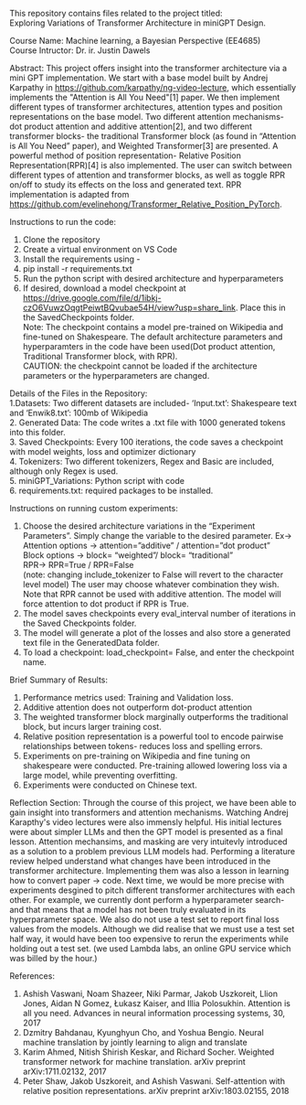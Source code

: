 
This repository contains files related to the project titled:   
Exploring Variations of Transformer Architecture in miniGPT Design.

Course Name: Machine learning, a Bayesian Perspective (EE4685)  
Course Intructor: Dr. ir. Justin Dawels

Abstract: This project offers insight into the transformer architecture via a mini GPT implementation. We start with a base model built by Andrej Karpathy in https://github.com/karpathy/ng-video-lecture, which essentially implements the "Attention is All You Need"[1] paper. We then implement different types of transformer architectures, attention types and position representations on the base model. Two different attention mechanisms- dot product attention and additive attention[2], and two different transformer blocks- the traditional Transformer block (as found in “Attention is All You Need” paper), and Weighted Transformer[3] are presented. A powerful method of position representation- Relative Position Representation(RPR)[4] is also implemented. The user can switch between different types of attention and transformer blocks, as well as toggle RPR on/off to study its effects on the loss and generated text. RPR implementation is adapted from https://github.com/evelinehong/Transformer_Relative_Position_PyTorch.	

Instructions to run the code:
1. Clone the repository
2. Create a virtual environment on VS Code
3. Install the requirements using -
4. pip install -r requirements.txt
5. Run the python script with desired architecture and hyperparameters
6. If desired, download a model checkpoint at https://drive.google.com/file/d/1ibkj-czO6VuwzOqgtPeiwtBQvubae54H/view?usp=share_link. Place this in the SavedCheckpoints folder.				
Note: The checkpoint contains a model pre-trained on Wikipedia and fine-tuned on Shakespeare. The default architecture parameters and hyperparamters in the code have been used(Dot product attention, Traditional Transformer block, with RPR).			
CAUTION: the checkpoint cannot be loaded if the architecture parameters or the hyperparameters are changed.

Details of the Files in the Repository:  
1.Datasets: Two different datasets are included- ‘Input.txt’: Shakespeare text and ‘Enwik8.txt’: 100mb of Wikipedia  
2. Generated Data: The code writes a .txt file with 1000 generated tokens into this folder.  
3. Saved Checkpoints: Every 100 iterations, the code saves a checkpoint with model weights, loss and optimizer dictionary  
4. Tokenizers: Two different tokenizers, Regex and Basic are included, although only Regex is used.   
5. miniGPT_Variations: Python script with code  
6. requirements.txt: required packages to be installed.  

Instructions on running custom experiments:
1. Choose the desired architecture variations in the “Experiment Parameters”. Simply change the variable to the desired parameter. Ex->  
      Attention options -> attention=”additive” / attention=”dot product”  
      Block options -> block= “weighted”/ block= “traditional”  
	    RPR-> RPR=True / RPR=False  
      (note: changing include_tokenizer to False will revert to the character level model)
The user may choose whatever combination they wish. Note that RPR cannot be used with additive attention. The model will force attention to dot product  if RPR is True.
2. The model saves checkpoints every eval_interval number of iterations in the Saved Checkpoints folder.
3. The model will generate a plot of the losses and also store a generated text file in the GeneratedData folder.
4. To load a checkpoint: load_checkpoint= False, and enter the checkpoint name.

Brief Summary of Results:
1. Performance metrics used: Training and Validation loss.
2. Additive attention does not outperform dot-product attention
3. The weighted transformer block marginally outperforms the traditional block, but incurs larger training cost.
4. Relative position representation is a powerful tool to encode pairwise relationships between tokens- reduces loss and spelling errors.
5. Experiments on pre-training on Wikipedia and fine tuning on shakespeare were conducted. Pre-training allowed lowering loss via a large model, while preventing overfitting.
6. Experiments were conducted on Chinese text. 

Reflection Section:
​​Through the course of this project, we have been able to gain insight into transformers and attention mechanisms. Watching Andrej Karapthy's video lectures were also immensly helpful. His initial lectures were about simpler LLMs and then the GPT model is presented as a final lesson. Attention mechansims, and masking are very intuitevly introduced as a solution to a problem previous LLM models had. 
Performing a literature review helped understand what changes have been introduced in the transformer architecture. Implementing them was also a lesson in learning how to convert paper -> code.
Next time, we would be more precise with experiments desgined to pitch different transformer architectures with each other. For example, we currently dont perform a hyperparameter search- and that means that a model has not been truly evaluated in its hyperparameter space. We also do not use a test set to report final loss values from the models. Although we did realise that we must use a test set half way, it would have been too expensive to rerun the experiments while holding out a test set. (we used Lambda labs, an online GPU service which was billed by the hour.)	

References:
1. Ashish Vaswani, Noam Shazeer, Niki Parmar, Jakob Uszkoreit, Llion Jones, Aidan N Gomez, Łukasz Kaiser, and Illia Polosukhin. Attention is all you need. Advances in neural information processing systems, 30, 2017
2. Dzmitry Bahdanau, Kyunghyun Cho, and Yoshua Bengio. Neural machine translation by jointly learning to align and translate
3. Karim Ahmed, Nitish Shirish Keskar, and Richard Socher. Weighted transformer network for machine translation. arXiv preprint arXiv:1711.02132, 2017
4. Peter Shaw, Jakob Uszkoreit, and Ashish Vaswani. Self-attention with relative position representations. arXiv preprint arXiv:1803.02155, 2018
